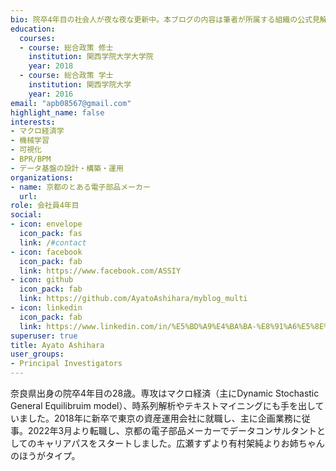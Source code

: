 ```yaml
---
bio: 院卒4年目の社会人が夜な夜な更新中。本ブログの内容は筆者が所属する組織の公式見解とは全く関係ありません。
education:
  courses:
  - course: 総合政策 修士
    institution: 関西学院大学大学院
    year: 2018
  - course: 総合政策 学士
    institution: 関西学院大学
    year: 2016
email: "apb08567@gmail.com"
highlight_name: false
interests:
- マクロ経済学
- 機械学習
- 可視化
- BPR/BPM
- データ基盤の設計・構築・運用
organizations:
- name: 京都のとある電子部品メーカー
  url: 
role: 会社員4年目
social:
- icon: envelope
  icon_pack: fas
  link: /#contact
- icon: facebook
  icon_pack: fab
  link: https://www.facebook.com/ASSIY
- icon: github
  icon_pack: fab
  link: https://github.com/AyatoAshihara/myblog_multi
- icon: linkedin
  icon_pack: fab
  link: https://www.linkedin.com/in/%E5%BD%A9%E4%BA%BA-%E8%91%A6%E5%8E%9F-9391b7143/
superuser: true
title: Ayato Ashihara
user_groups:
- Principal Investigators
---
```


奈良県出身の院卒4年目の28歳。専攻はマクロ経済（主にDynamic Stochastic General Equilibruim model）、時系列解析やテキストマイニングにも手を出していました。2018年に新卒で東京の資産運用会社に就職し、主に企画業務に従事。2022年3月より転職し、京都の電子部品メーカーでデータコンサルタントとしてのキャリアパスをスタートしました。広瀬すずより有村架純よりお姉ちゃんのほうがタイプ。
